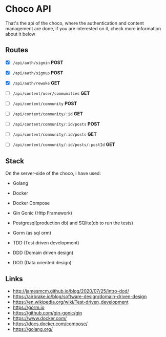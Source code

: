 # Choco API
That's the api of the choco, where the authentication and content management are done, if you are interested on it, check more information about it below

## Routes
- [x] `/api/auth/signin` <strong>POST</strong>
- [x] `/api/auth/signup` <strong>POST</strong>
- [x] `/api/auth/rewoke` <strong>GET</strong>

- [ ] `/api/content/user/communities` <strong>GET</strong>


- [ ] `/api/content/community` <strong>POST</strong>
- [ ] `/api/content/community/:id` <strong>GET</strong>
- [ ] `/api/content/community/:id/posts` <strong>POST</strong>
- [ ] `/api/content/community/:id/posts` <strong>GET</strong>
- [ ] `/api/content/community/:id/posts/:postId` <strong>GET</strong>

## Stack
On the server-side of the choco, i have used:

- Golang

- Docker
- Docker Compose

- Gin Gonic (Http Framework)

- Postgresql(production db) and SQlite(db to run the tests)
- Gorm (as sql orm)

- TDD (Test driven development)
- DDD (Domain driven design)
- DOD (Data oriented design)


## Links
- http://jamesmcm.github.io/blog/2020/07/25/intro-dod/
- https://airbrake.io/blog/software-design/domain-driven-design
- https://en.wikipedia.org/wiki/Test-driven_development
- https://gorm.io
- https://github.com/gin-gonic/gin
- https://www.docker.com/
- https://docs.docker.com/compose/
- https://golang.org/
